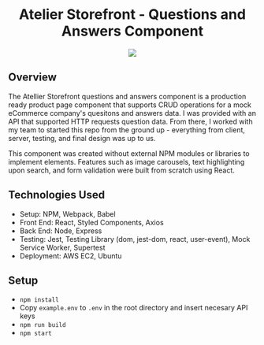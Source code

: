 
<h1 align="center">
  Atelier Storefront - Questions and Answers Component
</h1>

<p align="center">
  <img src="https://i.gyazo.com/1dad7e1718571640e07efe5f1a296dea.gif" />
</p>

## Overview

The Atellier Storefront questions and answers component is a production ready product page component that supports CRUD operations for a mock eCommerce company's quesitons and answers data. I was provided with an API that supported HTTP requests question data. From there, I worked with my team to started this repo from the ground up - everything from client, server, testing, and final design was up to us. 

This component was created without external NPM modules or libraries to implement elements. Features such as image carousels, text highlighting upon search, and form validation were built from scratch using React. 


## Technologies Used
- Setup: NPM, Webpack, Babel
- Front End: React, Styled Components, Axios
- Back End: Node, Express
- Testing: Jest, Testing Library (dom, jest-dom, react, user-event), Mock Service Worker, Supertest
- Deployment: AWS EC2, Ubuntu

## Setup

 - `npm install`
 - Copy `example.env` to `.env` in the root directory and insert necesary API keys
 - `npm run build`
 - `npm start`
